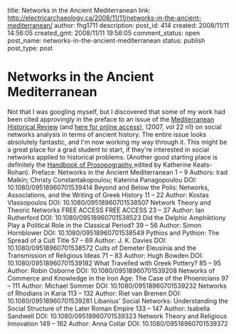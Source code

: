 title: Networks in the Ancient Mediterranean
link: http://electricarchaeology.ca/2008/11/11/networks-in-the-ancient-mediterranean/
author: fhg1711
description: 
post_id: 414
created: 2008/11/11 14:56:05
created_gmt: 2008/11/11 19:56:05
comment_status: open
post_name: networks-in-the-ancient-mediterranean
status: publish
post_type: post

# Networks in the Ancient Mediterranean

Not that I was googling myself, but I discovered that some of my work had been cited approvingly in the preface to an issue of the [Mediterranean Historical Review](http://www.tau.ac.il/humanities/cmc/mhr/mhr.html) (and [here for online access](http://www.informaworld.com/smpp/title~content=t713636259~db=all)), (2007, vol 22 n1) on social networks analysis in terms of ancient history. The entire issue looks absolutely fantastic, and I'm now working my way through it. This might be a great place for a grad student to start, if they're interested in social networks applied to historical problems. (Another good starting place is definitely the [Handbook of Prosopography ](http://www.amazon.co.uk/Prosopography-Approaches-Applications-Prosopographica-Genealogica/dp/1900934124)edited by Katherine Keats-Rohan). Preface: Networks in the Ancient Mediterranean 1 – 9 Authors: Irad Malkin; Christy Constantakopoulou; Katerina Panagopoulou DOI: 10.1080/09518960701539414 Beyond and Below the Polis: Networks, Associations, and the Writing of Greek History 11 – 22 Author: Kostas Vlassopoulos DOI: 10.1080/09518960701538507 Network Theory and Theoric Networks FREE ACCESS FREE ACCESS 23 – 37 Author: Ian Rutherford DOI: 10.1080/09518960701538523 Did the Delphic Amphiktiony Play a Political Role in the Classical Period? 39 – 56 Author: Simon Hornblower DOI: 10.1080/09518960701538549 Pythios and Pythion: The Spread of a Cult Title 57 – 69 Author: J. K. Davies DOI: 10.1080/09518960701538572 Cults of Demeter Eleusinia and the Transmission of Religious Ideas 71 – 83 Author: Hugh Bowden DOI: 10.1080/09518960701539182 What Travelled with Greek Pottery? 85 – 95 Author: Robin Osborne DOI: 10.1080/09518960701539208 Networks of Commerce and Knowledge in the Iron Age: The Case of the Phoenicians 97 – 111 Author: Michael Sommer DOI: 10.1080/09518960701539232 Networks of Rhodians in Karia 113 – 132 Author: Riet van Bremen DOI: 10.1080/09518960701539281 Libanius' Social Networks: Understanding the Social Structure of the Later Roman Empire 133 – 147 Author: Isabella Sandwell DOI: 10.1080/09518960701539323 Network Theory and Religious Innovation 149 – 162 Author: Anna Collar DOI: 10.1080/09518960701539372
